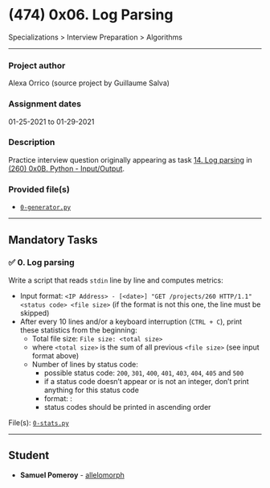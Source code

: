 # (474) 0x06. Log Parsing
Specializations > Interview Preparation > Algorithms

---

### Project author
Alexa Orrico (source project by Guillaume Salva)

### Assignment dates
01-25-2021 to 01-29-2021

### Description
Practice interview question originally appearing as task [14. Log parsing](https://github.com/allelomorph/holbertonschool-higher_level_programming/blob/master/0x0B-python-input_output/101-stats.py) in [(260) 0x0B. Python - Input/Output](https://github.com/allelomorph/holbertonschool-higher_level_programming/tree/master/0x0B-python-input_output).

### Provided file(s)
* [`0-generator.py`](./0-generator.py)

---

## Mandatory Tasks

### :white_check_mark: 0. Log parsing
Write a script that reads `stdin` line by line and computes metrics:

* Input format: `<IP Address> - [<date>] "GET /projects/260 HTTP/1.1" <status code> <file size>` (if the format is not this one, the line must be skipped)
* After every 10 lines and/or a keyboard interruption (`CTRL + C`), print these statistics from the beginning:
    * Total file size: `File size: <total size>`
    * where `<total size>` is the sum of all previous `<file size>` (see input format above)
    * Number of lines by status code:
        * possible status code: `200`, `301`, `400`, `401`, `403`, `404`, `405` and `500`
        * if a status code doesn’t appear or is not an integer, don’t print anything for this status code
        * format: <status code>: <number>
        * status codes should be printed in ascending order

File(s): [`0-stats.py`](./0-stats.py)

---

## Student
* **Samuel Pomeroy** - [allelomorph](github.com/allelomorph)
